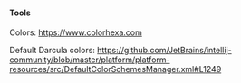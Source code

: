 #### Tools

Colors: https://www.colorhexa.com

Default Darcula colors: https://github.com/JetBrains/intellij-community/blob/master/platform/platform-resources/src/DefaultColorSchemesManager.xml#L1249

